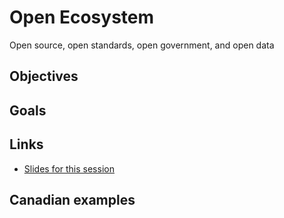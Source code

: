 # Open Ecosystem

Open source, open standards, open government, and open data

## Objectives

## Goals

## Links

- [Slides for this session](slides.html)

## Canadian examples
